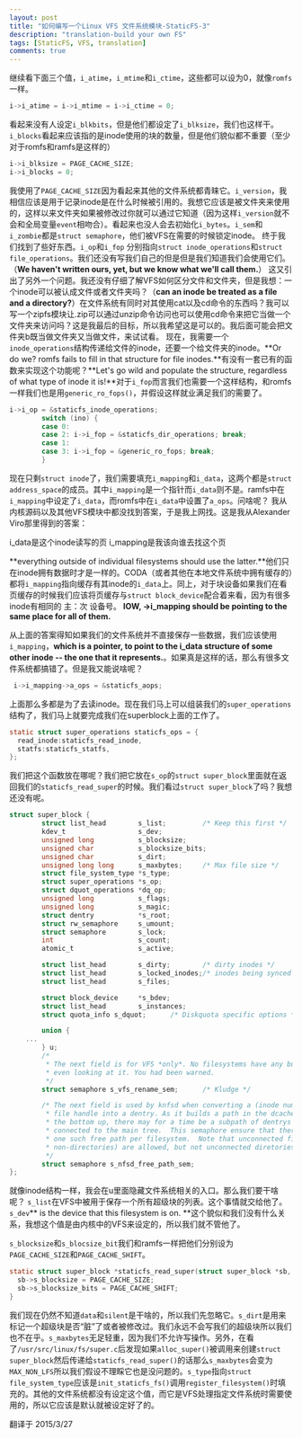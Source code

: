 ```yaml
---
layout: post
title: "如何编写一个Linux VFS 文件系统模块-StaticFS-3"
description: "translation-build your own FS"
tags: [StaticFS, VFS, translation]
comments: true
---
```


继续看下面三个值，`i_atime`，`i_mtime`和`i_ctime`，这些都可以设为0，就像`romfs`一样。

~~~c
i->i_atime = i->i_mtime = i->i_ctime = 0;
~~~

看起来没有人设定`i_blkbits`，但是他们都设定了`i_blksize`，我们也这样干。`i_blocks`看起来应该指的是inode使用的块的数量，但是他们貌似都不重要（至少对于romfs和ramfs是这样的）

~~~c
i->i_blksize = PAGE_CACHE_SIZE;
i->i_blocks = 0;
~~~

我使用了`PAGE_CACHE_SIZE`因为看起来其他的文件系统都青睐它。`i_version`，我相信应该是用于记录inode是在什么时候被引用的。我想它应该是被文件夹来使用的，这样以来文件夹如果被修改过你就可以通过它知道（因为这样`i_version`就不会和全局变量`event`相吻合）。看起来也没人会去初始化`i_bytes`。`i_sem`和`i_zombie`都是`struct semaphore`，他们被VFS在需要的时候锁定inode。
终于我们找到了些好东西。`i_op`和`i_fop` 分别指向`struct inode_operations`和`struct file_operations`。我们还没有写我们自己的但是但是我们知道我们会使用它们。（**We haven't written ours, yet, but we know what we'll call them.**）
这又引出了另外一个问题。我还没有仔细了解VFS如何区分文件和文件夹，但是我想：一个inode可以被认成文件或者文件夹吗？（**can an inode be treated as a file and a directory?**）在文件系统有同时对其使用cat以及cd命令的东西吗？我可以写一个zipfs模块让.zip可以通过unzip命令访问也可以使用cd命令来把它当做一个文件夹来访问吗？这是我最后的目标，所以我希望这是可以的。我后面可能会把文件夹b既当做文件夹又当做文件，来试试看。
现在，我需要一个`inode_operations`结构传递给文件的inode，还要一个给文件夹的inode。**Or do we? romfs fails to fill in that structure for file inodes.**有没有一套已有的函数来实现这个功能呢？**Let's go wild and populate the structure, regardless of what type of inode it is!**对于`i_fop`而言我们也需要一个这样结构，和romfs一样我们也是用`generic_ro_fops()`，并假设这样就业满足我们的需要了。

~~~c
i->i_op = &staticfs_inode_operations;
        switch (ino) {  
        case 0:
        case 2: i->i_fop = &staticfs_dir_operations; break;
        case 1:
        case 3: i->i_fop = &generic_ro_fops; break;
        }
~~~

现在只剩`struct inode`了，我们需要填充`i_mapping`和`i_data`，这两个都是`struct address_space`的成员。其中`i_mapping`是一个指针而`i_data`则不是。ramfs中在`i_mapping`中设定了`i_data`，而romfs中在`i_data`中设置了`a_ops`。问啥呢？
我从内核源码以及其他VFS模块中都没找到答案，于是我上网找。这是我从Alexander Viro那里得到的答案：

i_data是这个inode读写的页
i_mapping是我该向谁去找这个页

**everything outside of individual filesystems should use the latter.**他们只在inode拥有数据时才是一样的。CODA（或者其他在本地文件系统中拥有缓存的）都将`i_mapping`指向缓存有其inode的`i_data`上。同上，对于块设备如果我们在看页缓存的时候我们应该将页缓存与`struct block_device`配合着来看，因为有很多inode有相同的 主：次 设备号。 **IOW, ->i_mapping should be pointing 
to the same place for all of them.**

从上面的答案得知如果我们的文件系统并不直接保存一些数据，我们应该使用`i_mapping`，**which is a pointer, to point to the i_data structure of some other inode -- the one that it represents.**。如果真是这样的话，那么有很多文件系统都搞错了。但是我又能说啥呢？

~~~c
 i->i_mapping->a_ops = &staticfs_aops;
~~~
 
上面那么多都是为了去读inode。现在我们马上可以组装我们的`super_operations`结构了，我们马上就要完成我们在superblock上面的工作了。

~~~c
static struct super_operations staticfs_ops = {
  read_inode:staticfs_read_inode,
  statfs:staticfs_statfs,
};
~~~

我们把这个函数放在哪呢？我们把它放在`s_op`的`struct super_block`里面就在返回我们的`staticfs_read_super`的时候。我们看过`struct super_block`了吗？我想还没有呢。

~~~c
struct super_block {
        struct list_head        s_list;         /* Keep this first */
        kdev_t                  s_dev;
        unsigned long           s_blocksize;
        unsigned char           s_blocksize_bits;
        unsigned char           s_dirt;
        unsigned long long      s_maxbytes;     /* Max file size */
        struct file_system_type *s_type;
        struct super_operations *s_op;
        struct dquot_operations *dq_op;
        unsigned long           s_flags;
        unsigned long           s_magic;
        struct dentry           *s_root;
        struct rw_semaphore     s_umount;
        struct semaphore        s_lock;
        int                     s_count;
        atomic_t                s_active;

        struct list_head        s_dirty;        /* dirty inodes */
        struct list_head        s_locked_inodes;/* inodes being synced */
        struct list_head        s_files;

        struct block_device     *s_bdev;
        struct list_head        s_instances;
        struct quota_info s_dquot;      /* Diskquota specific options */

        union {
    ...
        } u;
        /*
         * The next field is for VFS *only*. No filesystems have any business
         * even looking at it. You had been warned.
         */
        struct semaphore s_vfs_rename_sem;      /* Kludge */

        /* The next field is used by knfsd when converting a (inode number based)
         * file handle into a dentry. As it builds a path in the dcache tree from
         * the bottom up, there may for a time be a subpath of dentrys which is not
         * connected to the main tree.  This semaphore ensure that there is only ever
         * one such free path per filesystem.  Note that unconnected files (or other
         * non-directories) are allowed, but not unconnected diretories.
         */
        struct semaphore s_nfsd_free_path_sem;
};
~~~

就像inode结构一样，我会在u里面隐藏文件系统相关的入口。那么我们要干啥呢？
`s_list`在VFS中被用于保存一个所有超级块的列表。这个事情就交给他了。`s_dev`** is the device that this filesystem is on. **这个貌似和我们没有什么关系，我想这个值是由内核中的VFS来设定的，所以我们就不管他了。

`s_blocksize`和`s_blocsize_bit`我们和ramfs一样把他们分别设为`PAGE_CACHE_SIZE`和`PAGE_CACHE_SHIFT`。

~~~c
static struct super_block *staticfs_read_super(struct super_block *sb, void *data, int silent) {
  sb->s_blocksize = PAGE_CACHE_SIZE;
  sb->s_blocksize_bits = PAGE_CACHE_SHIFT;
}
~~~

我们现在仍然不知道`data`和`silent`是干啥的，所以我们先忽略它。`s_dirt`是用来标记一个超级块是否“脏”了或者被修改过。我们永远不会写我们的超级块所以我们也不在乎。`s_maxbytes`无足轻重，因为我们不允许写操作。另外，在看了`/usr/src/linux/fs/super.c`后发现如果`alloc_super()`被调用来创建`struct super_block`然后传递给`staticfs_read_super()`的话那么`s_maxbytes`会变为`MAX_NON_LFS`所以我们假设不理睬它也是没问题的。`s_type`指向`struct file_system_type`应该是`init_staticfs_fs()`调用`register_filesystem()`时填充的。其他的文件系统都没有设定这个值，而它是VFS处理指定文件系统时需要使用的，所以它应该是默认就被设定好了的。

翻译于 2015/3/27